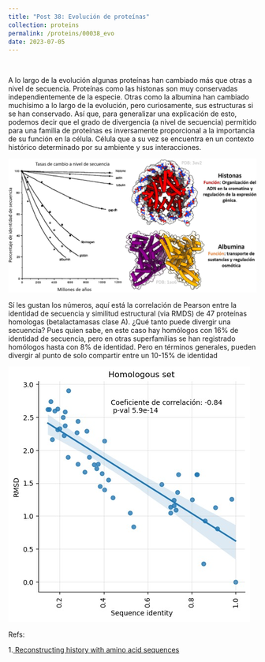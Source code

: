 ```yaml
---
title: "Post 38: Evolución de proteínas"
collection: proteins
permalink: /proteins/00038_evo
date: 2023-07-05
---
```


&nbsp;

A lo largo de la evolución algunas proteínas han cambiado más que otras a nivel de secuencia. Proteínas como las histonas son muy conservadas independientemente de la especie. Otras como la albumina han cambiado muchísimo a lo largo de la evolución, pero curiosamente, sus estructuras si se han conservado. Así que, para generalizar una explicación de esto, podemos decir que el grado de divergencia (a nivel de secuencia) permitido para una familia de proteínas es inversamente proporcional a la importancia de su función en la célula. Célula que a su vez se encuentra en un contexto histórico determinado por su ambiente y sus interacciones.  

![img](/images/proteins/00037_evo.jpg)

Sí les gustan los números, aquí está la correlación de Pearson entre la identidad de secuencia y similitud estructural (via RMDS) de 47 proteínas homologas (betalactamasas clase A). ¿Qué tanto puede divergir una secuencia? Pues quien sabe, en este caso hay homólogos con 16% de identidad de secuencia, pero en otras superfamilias se han registrado homólogos hasta con 8% de identidad. Pero en términos generales, pueden divergir al punto de solo compartir entre un 10-15% de identidad

![img](/images/proteins/00037_num.jpg)

Refs:

1.[ Reconstructing history with amino acid sequences](https://onlinelibrary.wiley.com/doi/10.1002/pro.5560010201)



